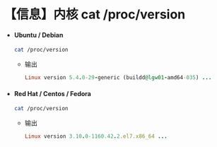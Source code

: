 # 【信息】内核 cat /proc/version

- #### Ubuntu / Debian

    ```bash
    cat /proc/version
    ```
    - 输出
        ```ruby
        Linux version 5.4.0-29-generic (buildd@lgw01-amd64-035) ...
        ```

- #### Red Hat / Centos / Fedora
    
    ```bash
    cat /proc/version
    ```
    - 输出
        ```ruby
        Linux version 3.10.0-1160.42.2.el7.x86_64 ...
        ```
